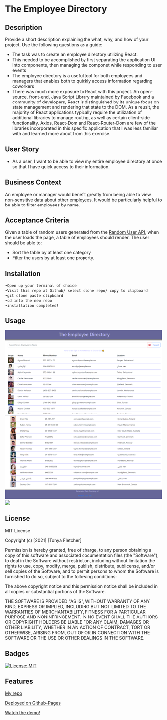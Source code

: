 # The Employee Directory
## Description
Provide a short description explaining the what, why, and how of your project. Use the following questions as a guide:
- The task was to create an employee directory utilizing React. 
- This needed to be accomplished by first separating the application UI into components, then managing the componet while responding to user events
- The employee directory is a useful tool for both employees and managers that enables both to quickly access information regarding coworkers  
- There was much more exposure to React with this project. An open-source, front-end, Java Script Library maintained by Facebook and a community of developers, React is distinguished by its unique focus on state management and rendering that state to the DOM. As a reuslt, the majority of React applications typically require the utilization of additional libraries to manage routing, as well as certain client-side functionality. Axios, React-Dom and React-Router-Dom are few of the libraries incorporated in this specific application that I was less familiar with and learned more about from this exercise.

## User Story
* As a user, I want to be able to view my entire employee directory at once so that I have quick access to their information.

## Business Context
An employee or manager would benefit greatly from being able to view non-sensitive data about other employees. It would be particularly helpful to be able to filter employees by name.

## Acceptance Criteria
Given a table of random users generated from the [Random User API](https://randomuser.me/), when the user loads the page, a table of employees should render. 
The user should be able to:
  * Sort the table by at least one category
  * Filter the users by at least one property.

## Installation
```
•Open up your terminal of choice
•Visit this repo at Github/ select clone repo/ copy to clipboard
•git clone paste clipboard
•cd into the new repo
•installation completed!
```
## Usage

<img src="images\Screenshot1.png" />

<img src="images\Screenshot2.png" />

<img src="images\demo.gif" />

## License
MIT License

Copyright (c) [2021] [Tonya Fletcher]

Permission is hereby granted, free of charge, to any person obtaining a copy
of this software and associated documentation files (the "Software"), to deal
in the Software without restriction, including without limitation the rights
to use, copy, modify, merge, publish, distribute, sublicense, and/or sell
copies of the Software, and to permit persons to whom the Software is
furnished to do so, subject to the following conditions:

The above copyright notice and this permission notice shall be included in all
copies or substantial portions of the Software.

THE SOFTWARE IS PROVIDED "AS IS", WITHOUT WARRANTY OF ANY KIND, EXPRESS OR
IMPLIED, INCLUDING BUT NOT LIMITED TO THE WARRANTIES OF MERCHANTABILITY,
FITNESS FOR A PARTICULAR PURPOSE AND NONINFRINGEMENT. IN NO EVENT SHALL THE
AUTHORS OR COPYRIGHT HOLDERS BE LIABLE FOR ANY CLAIM, DAMAGES OR OTHER
LIABILITY, WHETHER IN AN ACTION OF CONTRACT, TORT OR OTHERWISE, ARISING FROM,
OUT OF OR IN CONNECTION WITH THE SOFTWARE OR THE USE OR OTHER DEALINGS IN THE
SOFTWARE.

## Badges
[![License: MIT](https://img.shields.io/badge/License-MIT-yellow.svg)](https://opensource.org/licenses/MIT)

## Features
[My repo](https://github.com/tfletch3018/the-employee-directory)

[Deployed on Github-Pages]()

[Watch the demo!](https://drive.google.com/file/d/1qG09h80lnNG14jDKfwqnF15XHMrgxBaq/preview)